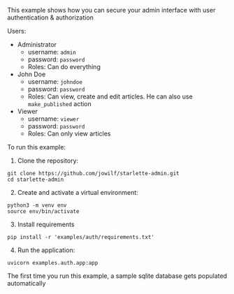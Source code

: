 This example shows how you can secure your admin interface with user authentication & authorization

Users:

- Administrator
    - username: `admin`
    - password: `password`
    - Roles: Can do everything
- John Doe
    - username: `johndoe`
    - password: `password`
    - Roles: Can view, create and edit articles. He can also use `make_published` action
- Viewer
    - username: `viewer`
    - password: `password`
    - Roles: Can only view articles

To run this example:

1. Clone the repository:

```shell
git clone https://github.com/jowilf/starlette-admin.git
cd starlette-admin
```

2. Create and activate a virtual environment:

```shell
python3 -m venv env
source env/bin/activate
```

3. Install requirements

```shell
pip install -r 'examples/auth/requirements.txt'
```

4. Run the application:

```shell
uvicorn examples.auth.app:app
```

The first time you run this example, a sample sqlite database gets populated automatically
